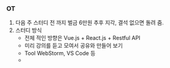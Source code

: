### OT

1. 다음 주 스터디 전 까지 벌금 6만원 추후 지각, 결석 없으면 돌려 줌.
2. 스터디 방식
    * 전체 적인 방향은 Vue.js + React.js + Restful API
    * 미리 강의를 듣고 모여서 공유와 만들어 보기
    * Tool WebStorm, VS Code 등
    * 